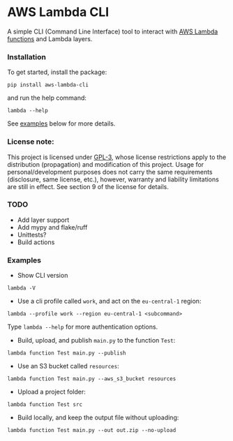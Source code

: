 # AWS Lambda CLI
A simple CLI (Command Line Interface) tool to interact with [AWS Lambda functions](https://aws.amazon.com/lambda/) and Lambda layers.

### Installation
To get started, install the package:
```shell
pip install aws-lambda-cli
```

and run the help command:
```shell
lambda --help
```

See [examples](#examples) below for more details.

### License note:
This project is licensed under [GPL-3](https://www.gnu.org/licenses/gpl-3.0.en.html), whose license restrictions apply
to the distribution (propagation) and modification of this project.
Usage for personal/development purposes does not carry the same requirements (disclosure, same license, etc.),
however, warranty and liability limitations are still in effect.
See section 9 of the license for details.

### TODO
- Add layer support
- Add mypy and flake/ruff
- Unittests?
- Build actions

### Examples
<a id="examples"></a>
- Show CLI version
```shell
lambda -V
```

- Use a cli profile called `work`, and act on the `eu-central-1` region:
```shell
lambda --profile work --region eu-central-1 <subcommand>
```
Type `lambda --help` for more authentication options.

- Build, upload, and publish `main.py` to the function `Test`:
```shell
lambda function Test main.py --publish
```

- Use an S3 bucket called `resources`:
```shell
lambda function Test main.py --aws_s3_bucket resources
```

- Upload a project folder:
```shell
lambda function Test src
```

- Build locally, and keep the output file without uploading:
```shell
lambda function Test main.py --out out.zip --no-upload
```

